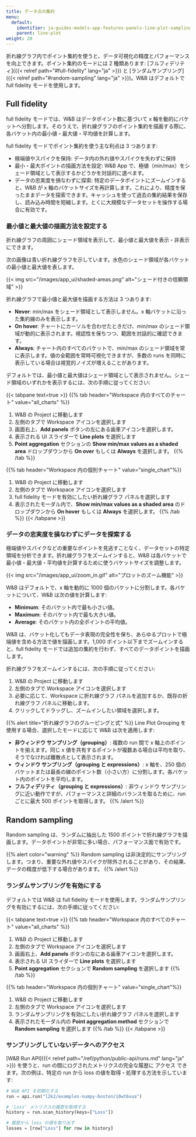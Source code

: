 ```yaml
---
title: データ点の集約
menu:
  default:
    identifier: ja-guides-models-app-features-panels-line-plot-sampling
    parent: line-plot
weight: 20
---
```


折れ線グラフ内でポイント集約を使うと、データ可視化の精度とパフォーマンスを向上できます。ポイント集約のモードには 2 種類あります: [フルフィデリティ]({{< relref path="#full-fidelity" lang="ja" >}}) と [ランダムサンプリング]({{< relref path="#random-sampling" lang="ja" >}})。W&B はデフォルトで full fidelity モードを使用します。

## Full fidelity

full fidelity モードでは、W&B はデータポイント数に基づいて x 軸を動的にバケットへ分割します。そのうえで、折れ線グラフのポイント集約を描画する際に、各バケット内の最小値・最大値・平均値を計算します。

full fidelity モードでポイント集約を使う主な利点は 3 つあります:

* 極端値やスパイクを保持: データ内の外れ値やスパイクを失わずに保持
* 最小・最大ポイントの描画方法を設定: W&B App で、極値（min/max）をシェード領域として表示するかどうかを対話的に選べます。
* データの忠実度を損なわずに探索: 特定のデータポイントにズームインすると、W&B が x 軸のバケットサイズを再計算します。これにより、精度を保ったままデータを探索できます。キャッシュを使って過去の集約結果を保存し、読み込み時間を短縮します。とくに大規模なデータセットを操作する場合に有効です。

### 最小値と最大値の描画方法を設定する

折れ線グラフの周囲にシェード領域を表示して、最小値と最大値を表示・非表示にできます。

次の画像は青い折れ線グラフを示しています。水色のシェード領域が各バケットの最小値と最大値を表します。

{{< img src="/images/app_ui/shaded-areas.png" alt="シェード付きの信頼領域" >}}

折れ線グラフで最小値と最大値を描画する方法は 3 つあります:

* **Never**: min/max をシェード領域として表示しません。x 軸バケットに沿った集約線のみを表示します。
* **On hover**: チャートにカーソルを合わせたときだけ、min/max のシェード領域が動的に表示されます。視認性を保ちつつ、範囲を対話的に確認できます。
* **Always**: チャート内のすべてのバケットで、min/max のシェード領域を常に表示します。値の全範囲を常時可視化できますが、多数の runs を同時に表示している場合は視覚的ノイズが増えることがあります。

デフォルトでは、最小値と最大値はシェード領域として表示されません。シェード領域のいずれかを表示するには、次の手順に従ってください:

{{< tabpane text=true >}}
{{% tab header="Workspace 内のすべてのチャート" value="all_charts" %}}
1. W&B の Project に移動します
2. 左側のタブで Workspace アイコンを選択します
3. 画面右上、**Add panels** ボタンの左にある歯車アイコンを選択します。
4. 表示される UI スライダーで **Line plots** を選択します
5. **Point aggregation** セクションの **Show min/max values as a shaded area** ドロップダウンから **On over** もしくは **Always** を選択します。
{{% /tab %}}

{{% tab header="Workspace 内の個別チャート" value="single_chart"%}}
1. W&B の Project に移動します
2. 左側のタブで Workspace アイコンを選択します
3. full fidelity モードを有効にしたい折れ線グラフ パネルを選択します
4. 表示されたモーダル内で、**Show min/max values as a shaded area** のドロップダウンから **On hover** もしくは **Always** を選択します。
{{% /tab %}}
{{< /tabpane >}}


### データの忠実度を損なわずにデータを探索する

極端値やスパイクなどの重要なポイントを見逃すことなく、データセットの特定領域を分析できます。折れ線グラフをズームインすると、W&B は各バケットで最小値・最大値・平均値を計算するために使うバケットサイズを調整します。

{{< img src="/images/app_ui/zoom_in.gif" alt="プロットのズーム機能" >}}

W&B はデフォルトで、x 軸を動的に 1000 個のバケットに分割します。各バケットについて、W&B は次の値を計算します:

- **Minimum**: そのバケット内で最も小さい値。
- **Maximum**: そのバケット内で最も大きい値。
- **Average**: そのバケット内の全ポイントの平均値。

W&B は、バケット化してもデータ表現の完全性を保ち、あらゆるプロットで極端値を含める方法で値を描画します。1,000 ポイント以下までズームインすると、full fidelity モードでは追加の集約を行わず、すべてのデータポイントを描画します。

折れ線グラフをズームインするには、次の手順に従ってください:

1. W&B の Project に移動します
2. 左側のタブで Workspace アイコンを選択します
3. 必要に応じて、Workspace に折れ線グラフ パネルを追加するか、既存の折れ線グラフ パネルに移動します。
4. クリックしてドラッグし、ズームインしたい領域を選択します。

{{% alert title="折れ線グラフのグルーピングと式" %}}
Line Plot Grouping を使用する場合、選択したモードに応じて W&B は次を適用します:

- **非ウィンドウ サンプリング（grouping）**: 複数の run 間で x 軸上のポイントを揃えます。同じ x 値を共有するポイントが複数ある場合は平均を取り、そうでなければ離散点として表示されます。
- **ウィンドウ サンプリング（grouping と expressions）**: x 軸を、250 個のバケットまたは最長の線のポイント数（小さい方）に分割します。各バケット内のポイントを平均します。
- **フルフィデリティ（grouping と expressions）**: 非ウィンドウ サンプリングに近い動作ですが、パフォーマンスと詳細のバランスを取るために、run ごとに最大 500 ポイントを取得します。
{{% /alert %}}

 
## Random sampling

Random sampling は、ランダムに抽出した 1500 ポイントで折れ線グラフを描画します。データポイントが非常に多い場合、パフォーマンス面で有効です。

{{% alert color="warning" %}}
Random sampling は非決定的にサンプリングします。つまり、重要な外れ値やスパイクが除外されることがあり、その結果、データの精度が低下する場合があります。
{{% /alert %}}


### ランダムサンプリングを有効にする
デフォルトでは W&B は full fidelity モードを使用します。ランダムサンプリングを有効にするには、次の手順に従ってください:

{{< tabpane text=true >}}
{{% tab header="Workspace 内のすべてのチャート" value="all_charts" %}}
1. W&B の Project に移動します
2. 左側のタブで Workspace アイコンを選択します
3. 画面右上、**Add panels** ボタンの左にある歯車アイコンを選択します。
4. 表示される UI スライダーで **Line plots** を選択します
5. **Point aggregation** セクションで **Random sampling** を選択します
{{% /tab %}}

{{% tab header="Workspace 内の個別チャート" value="single_chart"%}}
1. W&B の Project に移動します
2. 左側のタブで Workspace アイコンを選択します
3. ランダムサンプリングを有効にしたい折れ線グラフ パネルを選択します
4. 表示されたモーダル内の **Point aggregation method** セクションで **Random sampling** を選択します
{{% /tab %}}
{{< /tabpane >}}



### サンプリングしていないデータへのアクセス

[W&B Run API]({{< relref path="/ref/python/public-api/runs.md" lang="ja" >}}) を使うと、run の間にログされたメトリクスの完全な履歴に アクセス できます。次の例は、特定の run から loss の値を取得・処理する方法を示しています:


```python
# W&B API を初期化する
run = api.run("l2k2/examples-numpy-boston/i0wt6xua")

# 'Loss' メトリクスの履歴を取得する
history = run.scan_history(keys=["Loss"])

# 履歴から loss の値を取り出す
losses = [row["Loss"] for row in history]
```